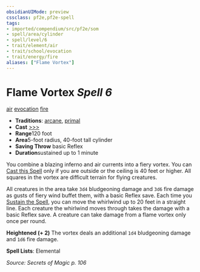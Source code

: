 ```yaml
---
obsidianUIMode: preview
cssclass: pf2e,pf2e-spell
tags:
- imported/compendium/src/pf2e/som
- spell/area/cylinder
- spell/level/6
- trait/element/air
- trait/school/evocation
- trait/energy/fire
aliases: ["Flame Vortex"]
---
```

# Flame Vortex *Spell 6*   
[air](air.md)  [evocation](evocation.md)  [fire](fire.md)  

- **Traditions**: [arcane](arcane.md), [primal](primal.md)
- **Cast** [>>>](chapter-9-playing-the-game.md#Actions "Three-Action") 
- **Range**120 foot
- **Area**5-foot radius, 40-foot tall cylinder
- **Saving Throw**  basic Reflex
- **Duration**sustained up to 1 minute

You combine a blazing inferno and air currents into a fiery vortex. You can [Cast this Spell](cast-a-spell.md) only if you are outside or the ceiling is 40 feet or higher. All squares in the vortex are difficult terrain for flying creatures.

All creatures in the area take `3d4` bludgeoning damage and `3d6` fire damage as gusts of fiery wind buffet them, with a basic Reflex save. Each time you [Sustain the Spell](sustain-a-spell.md), you can move the whirlwind up to 20 feet in a straight line. Each creature the whirlwind moves through takes the damage with a basic Reflex save. A creature can take damage from a flame vortex only once per round.

**Heightened (+ 2)** The vortex deals an additional `1d4` bludgeoning damage and `1d6` fire damage.

**Spell Lists**: Elemental

*Source: Secrets of Magic p. 106*
